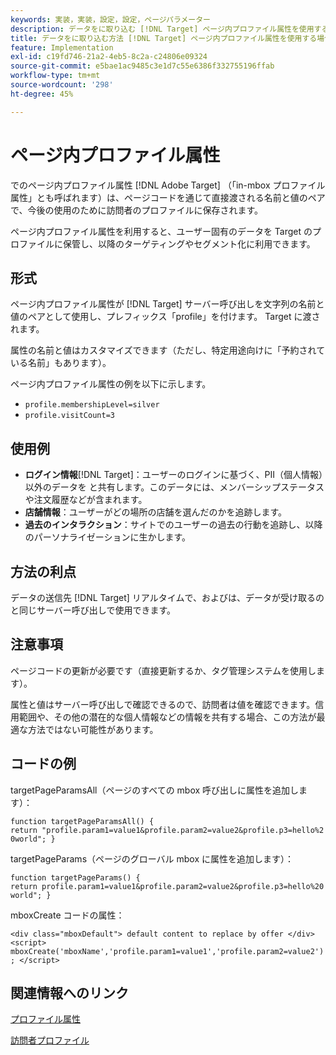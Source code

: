 ```yaml
---
keywords: 実装，実装，設定，設定，ページパラメーター
description: データをに取り込む [!DNL Target] ページ内プロファイル属性を使用する。
title: データをに取り込む方法 [!DNL Target] ページ内プロファイル属性を使用する場合
feature: Implementation
exl-id: c19fd746-21a2-4eb5-8c2a-c24806e09324
source-git-commit: e5bae1ac9485c3e1d7c55e6386f332755196ffab
workflow-type: tm+mt
source-wordcount: '298'
ht-degree: 45%

---
```


# ページ内プロファイル属性

でのページ内プロファイル属性 [!DNL Adobe Target] （「in-mbox プロファイル属性」とも呼ばれます）は、ページコードを通じて直接渡される名前と値のペアで、今後の使用のために訪問者のプロファイルに保存されます。

ページ内プロファイル属性を利用すると、ユーザー固有のデータを Target のプロファイルに保管し、以降のターゲティングやセグメント化に利用できます。

## 形式

ページ内プロファイル属性が [!DNL Target] サーバー呼び出しを文字列の名前と値のペアとして使用し、プレフィックス「profile」を付けます。 Target に渡されます。

属性の名前と値はカスタマイズできます（ただし、特定用途向けに「予約されている名前」もあります）。

ページ内プロファイル属性の例を以下に示します。

* `profile.membershipLevel=silver`
* `profile.visitCount=3`

## 使用例

* **ログイン情報**[!DNL Target]：ユーザーのログインに基づく、PII（個人情報）以外のデータを と共有します。このデータには、メンバーシップステータスや注文履歴などが含まれます。
* **店舗情報**：ユーザーがどの場所の店舗を選んだのかを追跡します。
* **過去のインタラクション**：サイトでのユーザーの過去の行動を追跡し、以降のパーソナライゼーションに生かします。

## 方法の利点

データの送信先 [!DNL Target] リアルタイムで、およびは、データが受け取るのと同じサーバー呼び出しで使用できます。

## 注意事項

ページコードの更新が必要です（直接更新するか、タグ管理システムを使用します）。

属性と値はサーバー呼び出しで確認できるので、訪問者は値を確認できます。信用範囲や、その他の潜在的な個人情報などの情報を共有する場合、この方法が最適な方法ではない可能性があります。

## コードの例

targetPageParamsAll（ページのすべての mbox 呼び出しに属性を追加します）：

`function targetPageParamsAll() { return "profile.param1=value1&profile.param2=value2&profile.p3=hello%20world"; }`

targetPageParams（ページのグローバル mbox に属性を追加します）：

`function targetPageParams() { return profile.param1=value1&profile.param2=value2&profile.p3=hello%20world"; }`

mboxCreate コードの属性：

`<div class="mboxDefault"> default content to replace by offer </div> <script> mboxCreate('mboxName','profile.param1=value1','profile.param2=value2'); </script>`

## 関連情報へのリンク

[プロファイル属性](https://experienceleague.adobe.com/docs/target/using/audiences/visitor-profiles/profile-parameters.html)

[訪問者プロファイル](https://experienceleague.adobe.com/docs/target/using/audiences/create-audiences/categories-audiences/visitor-profile.html)
